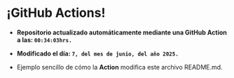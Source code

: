 # ¡GitHub Actions!
* **Repositorio actualizado automáticamente mediante una GitHub Action a las: `00:34:03hrs.`**
* **Modificado el día: `7, del mes de junio, del año 2025.`**

* Ejemplo sencillo de cómo la **Action** modifica este archivo README.md.
